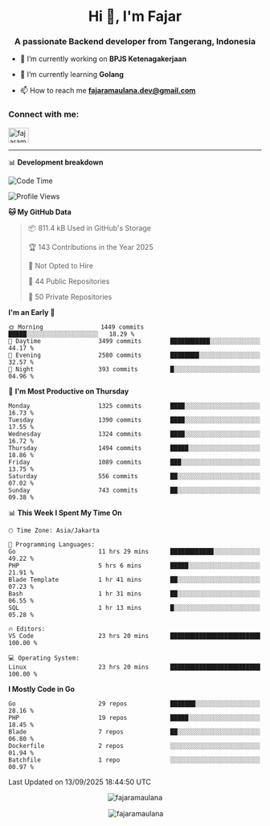 <h1 align="center">Hi 👋, I'm Fajar</h1>
<h3 align="center">A passionate Backend developer from Tangerang, Indonesia</h3>

<!-- <p align="left"> <img src="https://komarev.com/ghpvc/?username=fajaramaulana&label=Profile%20views&color=0e75b6&style=flat" alt="fajaramaulana" /> </p> -->

- 🔭 I’m currently working on **BPJS Ketenagakerjaan**

- 🌱 I’m currently learning **Golang**

- 📫 How to reach me **fajaramaulana.dev@gmail.com**

<h3 align="left">Connect with me:</h3>
<p align="left">
<a href="https://linkedin.com/in/fajar-agus-maulana-73533a180/" target="blank"><img align="center" src="https://raw.githubusercontent.com/rahuldkjain/github-profile-readme-generator/master/src/images/icons/Social/linked-in-alt.svg" alt="fajaramaulana" height="30" width="40" /></a>
</p>

-------

📊 **Development breakdown**
<!--START_SECTION:waka-->
![Code Time](http://img.shields.io/badge/Code%20Time-3%2C359%20hrs%2057%20mins-blue)

![Profile Views](http://img.shields.io/badge/Profile%20Views-0-blue)

**🐱 My GitHub Data** 

> 📦 811.4 kB Used in GitHub's Storage 
 > 
> 🏆 143 Contributions in the Year 2025
 > 
> 🚫 Not Opted to Hire
 > 
> 📜 44 Public Repositories 
 > 
> 🔑 50 Private Repositories 
 > 
**I'm an Early 🐤** 

```text
🌞 Morning                1449 commits        █████░░░░░░░░░░░░░░░░░░░░   18.29 % 
🌆 Daytime                3499 commits        ███████████░░░░░░░░░░░░░░   44.17 % 
🌃 Evening                2580 commits        ████████░░░░░░░░░░░░░░░░░   32.57 % 
🌙 Night                  393 commits         █░░░░░░░░░░░░░░░░░░░░░░░░   04.96 % 
```
📅 **I'm Most Productive on Thursday** 

```text
Monday                   1325 commits        ████░░░░░░░░░░░░░░░░░░░░░   16.73 % 
Tuesday                  1390 commits        ████░░░░░░░░░░░░░░░░░░░░░   17.55 % 
Wednesday                1324 commits        ████░░░░░░░░░░░░░░░░░░░░░   16.72 % 
Thursday                 1494 commits        █████░░░░░░░░░░░░░░░░░░░░   18.86 % 
Friday                   1089 commits        ███░░░░░░░░░░░░░░░░░░░░░░   13.75 % 
Saturday                 556 commits         ██░░░░░░░░░░░░░░░░░░░░░░░   07.02 % 
Sunday                   743 commits         ██░░░░░░░░░░░░░░░░░░░░░░░   09.38 % 
```


📊 **This Week I Spent My Time On** 

```text
🕑︎ Time Zone: Asia/Jakarta

💬 Programming Languages: 
Go                       11 hrs 29 mins      ████████████░░░░░░░░░░░░░   49.22 % 
PHP                      5 hrs 6 mins        █████░░░░░░░░░░░░░░░░░░░░   21.91 % 
Blade Template           1 hr 41 mins        ██░░░░░░░░░░░░░░░░░░░░░░░   07.23 % 
Bash                     1 hr 31 mins        ██░░░░░░░░░░░░░░░░░░░░░░░   06.55 % 
SQL                      1 hr 13 mins        █░░░░░░░░░░░░░░░░░░░░░░░░   05.28 % 

🔥 Editors: 
VS Code                  23 hrs 20 mins      █████████████████████████   100.00 % 

💻 Operating System: 
Linux                    23 hrs 20 mins      █████████████████████████   100.00 % 
```

**I Mostly Code in Go** 

```text
Go                       29 repos            ███████░░░░░░░░░░░░░░░░░░   28.16 % 
PHP                      19 repos            █████░░░░░░░░░░░░░░░░░░░░   18.45 % 
Blade                    7 repos             ██░░░░░░░░░░░░░░░░░░░░░░░   06.80 % 
Dockerfile               2 repos             ░░░░░░░░░░░░░░░░░░░░░░░░░   01.94 % 
Batchfile                1 repo              ░░░░░░░░░░░░░░░░░░░░░░░░░   00.97 % 
```




 Last Updated on 13/09/2025 18:44:50 UTC
<!--END_SECTION:waka-->
<p align="center"><img align="center" src="https://github-readme-stats.vercel.app/api/top-langs?username=fajaramaulana&show_icons=true&locale=en&layout=compact" alt="fajaramaulana" /></p>

<p align="center">&nbsp;<img align="center" src="https://github-readme-stats.vercel.app/api?username=fajaramaulana&show_icons=true&locale=en" alt="fajaramaulana" /></p>
